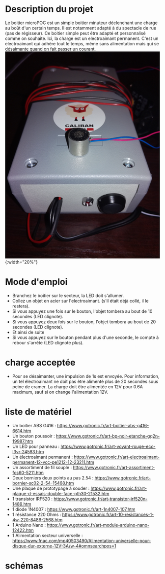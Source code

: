 # Description du projet
Le boitier microPOC est un simple boitier minuteur déclenchant une charge au boût d'un certain temps. Il est notamment adapté à du spectacle de rue (pas de régisseur). Ce boitier simple peut être adapté et personnalisé comme on souhaite. Ici, la charge est un electroaimant permanent. C'est un electroaimant qui adhère tout le temps, même sans alimentation mais qui se désaimante quand on fait passer un courant.
![Alt text](photo.jpg){:width="20%"}

# Mode d'emploi
- Branchez le boitier sur le secteur, la LED doit s'allumer.
- Collez un objet en acier sur l'electroaimant. (s'il était déjà collé, il le restera).
- Si vous appuyez une fois sur le bouton, l'objet tombera au bout de 10 secondes (LED clignote).
- Si vous appuyez deux fois sur le bouton, l'objet tombera au bout de 20 secondes (LED clignote).
- Et ainsi de suite
- Si vous appuyez sur le bouton pendant plus d'une seconde, le compte à rebour s'arrête (LED clignote plus).

# charge acceptée
- Pour se désaimanter, une impulsion de 1s est envoyée. Pour information, un tel électroaimant ne doit pas être alimenté plus de 20 secondes sous peine de cramer. La charge doit être alimentée en 12V pour 0.6A maximum, sauf si on change l'alimentation 12V.

# liste de matériel
- Un boitier ABS G416 : https://www.gotronic.fr/art-boitier-abs-g416-6614.htm
- Un bouton poussoir : https://www.gotronic.fr/art-bp-noir-etanche-gq2n-19987.htm
- Un LED pour panneau : https://www.gotronic.fr/art-voyant-rouge-eco-l3vr-24583.htm
- Un électroaimant permanent : https://www.gotronic.fr/art-electroaimant-permanent-12-vcc-pe1212-12-23211.htm
- Un assortiment de fil souple : https://www.gotronic.fr/art-assortiment-fcs60-5211.htm
- Deux borniers deux points au pas 2.54 : https://www.gotronic.fr/art-bornier-sc02-2-54-15468.htm
- Une plaque de prototypage à souder : https://www.gotronic.fr/art-plaque-d-essais-double-face-pth30-21532.htm
- 1 transistor IRF520 : https://www.gotronic.fr/art-transistor-irf520n-1489.htm
- 1 diode 1N4007 : https://www.gotronic.fr/art-1n4007-107.htm
- 1 résistance 220 Ohms : https://www.gotronic.fr/art-10-resistances-1-4w-220-8486-2568.htm
- 1 Arduino Nano : https://www.gotronic.fr/art-module-arduino-nano-12422.htm
- 1 Alimentation secteur universelle : https://www.fnac.com/mp40503490/Alimentation-universelle-pour-disque-dur-externe-12V-3A/w-4#omnsearchpos=1

# schémas
